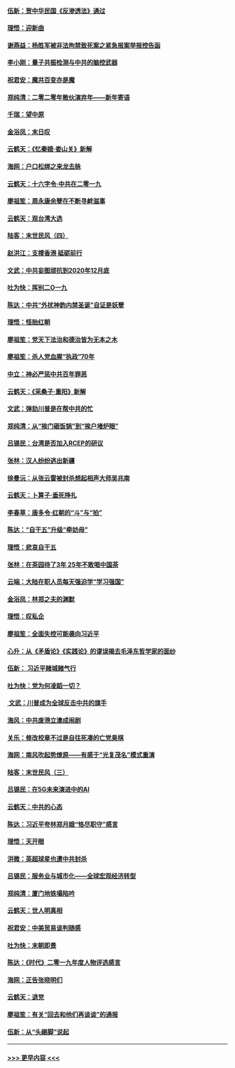 #### [伍新：贺中华民国《反渗透法》通过](../pages/nsc993/n11761994.md?t=01021333) 
#### [理悟：迎新曲](../pages/nsc993/n11761152.md?t=01021333) 
#### [谢燕益：杨胜军被非法拘禁致死案之紧急报案举报控告函](../pages/nsc993/n11756134.md?t=01021333) 
#### [李小刚：量子共振检测与中共的脑控武器](../pages/nsc993/n11754518.md?t=01021333) 
#### [祝君安：魔共百变亦是魔](../pages/nsc993/n11754469.md?t=01021333) 
#### [郑纯清：二零二零年散伙演弃年——新年寄语](../pages/nsc993/n11754195.md?t=01021333) 
#### [千瑞：望中原](../pages/nsc993/n11754159.md?t=01021333) 
#### [金浴凤：末日叹](../pages/nsc993/n11752359.md?t=01021333) 
#### [云鹤天：《忆秦娥‧娄山关》新解](../pages/nsc993/n11752348.md?t=01021333) 
#### [海网：户口松绑之来龙去脉](../pages/nsc993/n11752328.md?t=01021333) 
#### [云鹤天：十六字令‧中共在二零一九](../pages/nsc993/n11752305.md?t=01021333) 
#### [廖祖笙：周永康余孽在不断寻衅滋事](../pages/nsc993/n11751013.md?t=01021333) 
#### [云鹤天：观台湾大选](../pages/nsc993/n11751007.md?t=01021333) 
#### [陆客：末世民风（四）](../pages/nsc993/n11749203.md?t=01021333) 
#### [赵洪江：支撑香港 砥砺前行](../pages/nsc993/n11748482.md?t=01021333) 
#### [文武：中共妄图顽抗到2020年12月底](../pages/nsc993/n11748446.md?t=01021333) 
#### [吐为快：挥别二O一九](../pages/nsc993/n11748411.md?t=01021333) 
#### [陈达：中共“外扰神韵内禁圣诞”自证是妖孽](../pages/nsc993/n11748226.md?t=01021333) 
#### [理悟：怪胎红朝](../pages/nsc993/n11748206.md?t=01021333) 
#### [廖祖笙：党天下法治和德治皆为无本之木](../pages/nsc993/n11748135.md?t=01021333) 
#### [廖祖笙：杀人党血腥“执政”70年](../pages/nsc993/n11745144.md?t=01021333) 
#### [中立：神必严惩中共百年罪恶](../pages/nsc993/n11744970.md?t=01021333) 
#### [云鹤天：《采桑子‧重阳》新解](../pages/nsc993/n11744948.md?t=01021333) 
#### [文武：弹劾川普是在帮中共的忙](../pages/nsc993/n11744758.md?t=01021333) 
#### [郑纯清：从“挨门砸饭锅”到“挨户堵炉眼”](../pages/nsc993/n11744745.md?t=01021333) 
#### [吕锡民：台湾是否加入RCEP的研议](../pages/nsc993/n11744701.md?t=01021333) 
#### [张林：汉人纷纷逃出新疆](../pages/nsc993/n11743530.md?t=01021333) 
#### [徐曼沅：从张云雷被封杀想起相声大师吴兆南](../pages/nsc993/n11741816.md?t=01021333) 
#### [云鹤天：卜算子‧垂死挣扎](../pages/nsc993/n11739956.md?t=01021333) 
#### [李春草：唐多令‧红朝的“斗”与“拍”](../pages/nsc993/n11739830.md?t=01021333) 
#### [陈达：“自干五”升级“牵妨母”](../pages/nsc993/n11739724.md?t=01021333) 
#### [理悟：悲哀自干五](../pages/nsc993/n11739547.md?t=01021333) 
#### [张林：在茶园待了3年 25年不敢喝中国茶](../pages/nsc993/n11739240.md?t=01021333) 
#### [云端：大陆在职人员每天强迫学“学习强国”](../pages/nsc993/n11738735.md?t=01021333) 
#### [金浴凤：林郑之夫的渊默](../pages/nsc993/n11737735.md?t=01021333) 
#### [理悟：叹私企](../pages/nsc993/n11737715.md?t=01021333) 
#### [廖祖笙：全面失控可能袭向习近平](../pages/nsc993/n11737704.md?t=01021333) 
#### [心升：从《矛盾论》《实践论》的谬误揭去毛泽东哲学家的面纱](../pages/nsc993/n11736962.md?t=01021333) 
#### [伍新： 习近平赌城赌气行](../pages/nsc993/n11736929.md?t=01021333) 
#### [吐为快：党为何凌蹈一切？](../pages/nsc993/n11736915.md?t=01021333) 
#### [ 文武：川普成为全球反击中共的旗手](../pages/nsc993/n11736882.md?t=01021333) 
#### [海风：中共废港立澳成闹剧](../pages/nsc993/n11735857.md?t=01021333) 
#### [关乐：修改校章不过是自往死凑的亡党臭棋](../pages/nsc993/n11735097.md?t=01021333) 
#### [海网：南风吹起势燎原——有感于“光复茂名”模式重演](../pages/nsc993/n11732308.md?t=01021333) 
#### [陆客：末世民风（三）](../pages/nsc993/n11732211.md?t=01021333) 
#### [吕锡民：在5G未来演进中的AI](../pages/nsc993/n11730010.md?t=01021333) 
#### [云鹤天：中共的心态](../pages/nsc993/n11729906.md?t=01021333) 
#### [陈达：习近平夸林郑月娥“恪尽职守”感言](../pages/nsc993/n11729881.md?t=01021333) 
#### [理悟：天开眼](../pages/nsc993/n11729699.md?t=01021333) 
#### [洪微：英超球星也遭中共封杀](../pages/nsc993/n11727243.md?t=01021333) 
#### [吕锡民：服务业与城市化——全球宏观经济转型](../pages/nsc993/n11725845.md?t=01021333) 
#### [郑纯清：厦门地铁塌陷吟](../pages/nsc993/n11725813.md?t=01021333) 
#### [云鹤天：世人明真相](../pages/nsc993/n11725621.md?t=01021333) 
#### [祝君安：中美贸易谈判随感](../pages/nsc993/n11725609.md?t=01021333) 
#### [吐为快：末朝即景](../pages/nsc993/n11723365.md?t=01021333) 
#### [陈达：《时代》二零一九年度人物评选感言](../pages/nsc993/n11723337.md?t=01021333) 
#### [海网：正告张晓明们](../pages/nsc993/n11723228.md?t=01021333) 
#### [云鹤天：退党](../pages/nsc993/n11723056.md?t=01021333) 
#### [廖祖笙：有关“回去和他们再谈谈”的通报](../pages/nsc993/n11722442.md?t=01021333) 
#### [伍新：从“头踢脚”说起](../pages/nsc993/n11722429.md?t=01021333) 

----
#### [ >>> 更早内容 <<< ](../indexes/nsc993-earlier.md)
